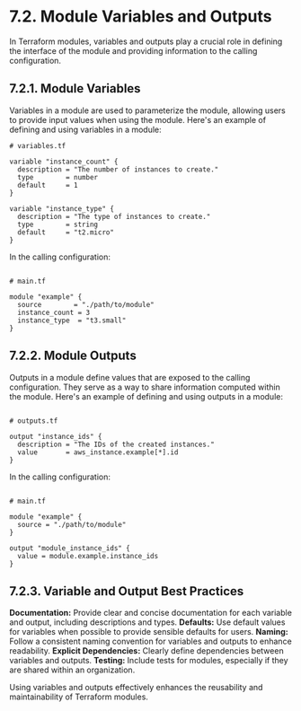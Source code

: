 # 7.2. Module Variables and Outputs

In Terraform modules, variables and outputs play a crucial role in defining the interface of the module and providing information to the calling configuration.

## 7.2.1. Module Variables

Variables in a module are used to parameterize the module, allowing users to provide input values when using the module. Here's an example of defining and using variables in a module:

```hcl
# variables.tf

variable "instance_count" {
  description = "The number of instances to create."
  type        = number
  default     = 1
}

variable "instance_type" {
  description = "The type of instances to create."
  type        = string
  default     = "t2.micro"
}
```

In the calling configuration:

```hcl

# main.tf

module "example" {
  source        = "./path/to/module"
  instance_count = 3
  instance_type  = "t3.small"
}
```

## 7.2.2. Module Outputs

Outputs in a module define values that are exposed to the calling configuration. They serve as a way to share information computed within the module. Here's an example of defining and using outputs in a module:

```hcl

# outputs.tf

output "instance_ids" {
  description = "The IDs of the created instances."
  value       = aws_instance.example[*].id
}
```

In the calling configuration:

```hcl

# main.tf

module "example" {
  source = "./path/to/module"
}

output "module_instance_ids" {
  value = module.example.instance_ids
}
```

## 7.2.3. Variable and Output Best Practices

**Documentation:** Provide clear and concise documentation for each variable and output, including descriptions and types.
**Defaults:** Use default values for variables when possible to provide sensible defaults for users.
**Naming:** Follow a consistent naming convention for variables and outputs to enhance readability.
**Explicit Dependencies:** Clearly define dependencies between variables and outputs.
**Testing:** Include tests for modules, especially if they are shared within an organization.

Using variables and outputs effectively enhances the reusability and maintainability of Terraform modules.
